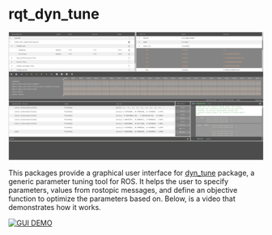 # rqt_dyn_tune
![alt text](rqt_dyn_tune.png)

This packages provide a graphical user interface for [dyn_tune](https://github.com/mehdish89/dyn_tune) package, a generic parameter tuning tool for ROS. It helps the user to specify parameters, values from rostopic messages, and define an objective function to optimize the parameters based on. Below, is a video that demonstrates how it works.

[![GUI DEMO](http://img.youtube.com/vi/58Y5uYGkBuc/0.jpg)](http://www.youtube.com/watch?v=58Y5uYGkBuc)
